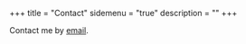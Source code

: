 +++
title = "Contact"
sidemenu = "true"
description = ""
+++

Contact me by <a href="mailto:muehara@hotmail.com">email</a>.


     
